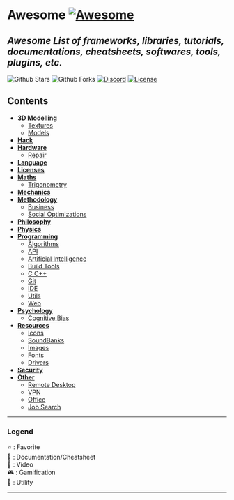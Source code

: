 # Awesome [![Awesome](https://awesome.re/badge-flat.svg)](https://awesome.re)

## *Awesome List of frameworks, libraries, tutorials, documentations, cheatsheets, softwares, tools, plugins, etc.*

![Github Stars](https://img.shields.io/github/stars/MorganCaron/Awesome?style=for-the-badge)
![Github Forks](https://img.shields.io/github/forks/MorganCaron/Awesome?style=for-the-badge)
[![Discord](https://img.shields.io/discord/268838260153909249?label=Chat&logo=Discord&style=for-the-badge)](https://discord.gg/mxZvun4)
[![License](https://img.shields.io/github/license/MorganCaron/Awesome?style=for-the-badge)](https://github.com/MorganCaron/Awesome/blob/master/LICENSE)

## Contents
- **[3D Modelling](3D%20Modelling/README.md)**
	- [Textures](3D%20Modelling/README.md#Textures)
	- [Models](3D%20Modelling/README.md#Models)
- **[Hack](Hack/README.md)**
- **[Hardware](Hardware/README.md)**
	- [Repair](Hardware/README.md#Repair)
- **[Language](Language/README.md)**
- **[Licenses](Licenses/README.md)**
- **[Maths](Maths/README.md)**
	- [Trigonometry](Maths/README.md#Trigonometry)
- **[Mechanics](Mechanics/README.md)**
- **[Methodology](Methodology/README.md)**
	- [Business](Methodology/README.md#Business)
	- [Social Optimizations](Methodology/README.md#Social%20Optimizations)
- **[Philosophy](Philosophy/README.md)**
- **[Physics](Physics/README.md)**
- **[Programming](Programming/README.md)**
	- [Algorithms](Programming/Algorithms/README.md)
	- [API](Programming/API/README.md)
	- [Artificial Intelligence](Programming/Artificial%20Intelligence/README.md)
	- [Build Tools](Programming/Build%20Tools/README.md)
	- [C C++](Programming/C%20C++/README.md)
	- [Git](Programming/Git/README.md)
	- [IDE](Programming/IDE/README.md)
	- [Utils](Programming/Utils/README.md)
	- [Web](Programming/Web/README.md)
- **[Psychology](Psychology/README.md)**
	- [Cognitive Bias](Philosophy/README.md#Cognitive%20Bias)
- **[Resources](Resources/README.md)**
	- [Icons](Resources/README.md#Icons)
	- [SoundBanks](Resources/README.md#SoundBanks)
	- [Images](Resources/README.md#Images)
	- [Fonts](Resources/README.md#Fonts)
	- [Drivers](Resources/README.md#Drivers)
- **[Security](Security/README.md)**
- **[Other](Other/README.md)**
	- [Remote Desktop](Other/README.md#Remote%20Desktop)
	- [VPN](Other/README.md#VPN)
	- [Office](Other/README.md#Office)
	- [Job Search](Other/README.md#Job%20Search)

---

### Legend
:star: : Favorite\
:book: : Documentation/Cheatsheet\
:movie_camera: : Video\
:video_game: : Gamification\
:wrench: : Utility

---

